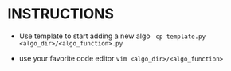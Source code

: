 # INSTRUCTIONS
- Use template to start adding a new algo
``` cp template.py <algo_dir>/<algo_function>.py```

- use your favorite code editor
```vim <algo_dir>/<algo_function>```

